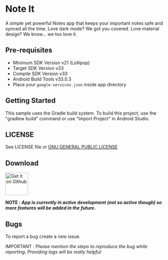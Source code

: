 # Note It

 A simple yet powerful Notes app that keeps your important notes safe and synced all the time.
 Love dark mode? We got you covered.
 Love material design? We know... we too love it.
 
## Pre-requisites
- Minimum SDK Version v21 (Lollipop)
- Target SDK Version  v33
- Compile SDK Version v33
- Android Build Tools v33.0.3
- Place your `google-services.json` inside app directory

## Getting Started

This sample uses the Gradle build system. To build this project, use the
"gradlew build" command or use "Import Project" in Android Studio.

## LICENSE

See LICENSE file or [GNU GENERAL PUBLIC LICENSE](https://www.gnu.org/licenses/gpl-3.0.en.html)


## Download
[<img alt="Get it on Github" height="70" src="https://raw.githubusercontent.com/flocke/andOTP/master/assets/badges/get-it-on-github.png">](https://github.com/HardcodeCoder/Note-It/releases/)


**NOTE : *App is currently in active development (not so active though) so more features will be added in the future*.**

## Bugs
To report a bug create a new issue.

IMPORTANT : *Please mention the steps to reproduce the bug while reporting. Providing logs will be really helpful*

